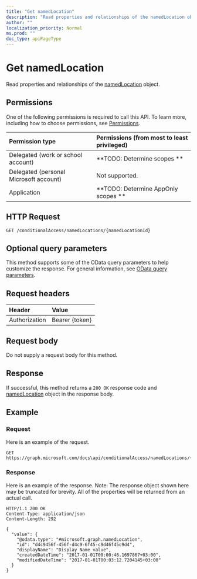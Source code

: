 ```yaml
---
title: "Get namedLocation"
description: "Read properties and relationships of the namedLocation object."
author: ""
localization_priority: Normal
ms.prod: ""
doc_type: apiPageType
---
```


# Get namedLocation

Read properties and relationships of the [namedLocation](../resources/namedlocation.md) object.

## Permissions
One of the following permissions is required to call this API. To learn more, including how to choose permissions, see [Permissions](/concepts/permissions-reference.md).

|Permission type|Permissions (from most to least privileged)|
|:---|:---|
|Delegated (work or school account)|**TODO: Determine scopes **|
|Delegated (personal Microsoft account)|Not supported.|
|Application|**TODO: Determine AppOnly scopes **|

## HTTP Request
<!-- {
  "blockType": "ignored"
}
-->
``` http
GET /conditionalAccess/namedLocations/{namedLocationId}
```

## Optional query parameters
This method supports some of the OData query parameters to help customize the response. For general information, see [OData query parameters](/graph/query-parameters).

## Request headers
|Header|Value|
|:---|:---|
|Authorization|Bearer {token}|

## Request body
Do not supply a request body for this method.

## Response
If successful, this method returns a `200 OK` response code and [namedLocation](../resources/namedlocation.md) object in the response body.

## Example

### Request
Here is an example of the request.
<!-- {
  "blockType": "request",
  "name": "get_namedlocation"
}
-->
``` http
GET https://graph.microsoft.com/docs\api/conditionalAccess/namedLocations/{namedLocationId}
```

### Response
Here is an example of the response. Note: The response object shown here may be truncated for brevity. All of the properties will be returned from an actual call.
<!-- {
  "blockType": "response",
  "truncated": true,
  "@odata.type": "microsoft.graph.namedLocation"
}
-->
``` http
HTTP/1.1 200 OK
Content-Type: application/json
Content-Length: 292

{
  "value": {
    "@odata.type": "#microsoft.graph.namedLocation",
    "id": "d4c9456f-456f-d4c9-6f45-c9d46f45c9d4",
    "displayName": "Display Name value",
    "createdDateTime": "2017-01-01T00:00:46.1697867+03:00",
    "modifiedDateTime": "2017-01-01T00:03:12.7204145+03:00"
  }
}
```

